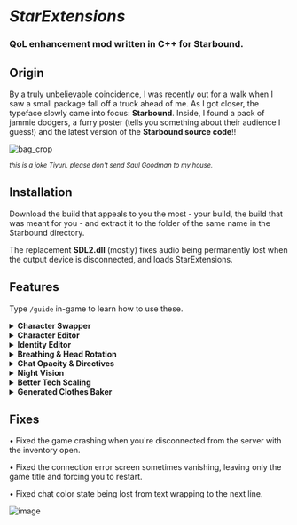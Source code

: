 # *StarExtensions*
### QoL enhancement mod written in C++ for Starbound.

## Origin

By a truly unbelievable coincidence, I was recently out for a walk when I saw a small package fall off a truck ahead of me.  As I got closer, the typeface slowly came into focus: **Starbound**. Inside, I found a pack of jammie dodgers, a furry poster (tells you something about their audience I guess!) and the latest version of the **Starbound source code**!!

![bag_crop](https://user-images.githubusercontent.com/80987908/185361129-9883fb92-9597-4ba4-b003-4be3dc4971a3.png)

<sup>*this is a joke Tiyuri, please don't send Saul Goodman to my house.*</sup>
## Installation
Download the build that appeals to you the most - your build, the build that was meant for you - and extract it to the folder of the same name in the Starbound directory.

The replacement **SDL2.dll** (mostly) fixes audio being permanently lost when the output device is disconnected, and loads StarExtensions.
## Features
Type `/guide` in-game to learn how to use these.

<details>
<summary><b>Character Swapper</b></summary>

Swap with your other selves. The ship of the character you joined as stays, and will save to the original character's ship file.

Swapping immediately saves the previous character. Ship upgrades for a visiting character will not be applied until you join as that character.

![swapper](https://user-images.githubusercontent.com/80987908/185360435-b03d31ec-74cf-4499-9820-09f28cfdc835.gif)

</details>

<details>
<summary><b>Character Editor</b></summary>

Repurposes Starbound's character creation pane as an in-game editor, so you can edit your appearance live.

![editor](https://user-images.githubusercontent.com/80987908/185359481-3a46fb16-fee0-4ee3-90bd-26f668215596.gif)

</details>

<details>
<summary><b>Identity Editor</b></summary>

For more advanced character editing, you can use the new identity commands to directly modify your character's identity.

![identity_mod](https://user-images.githubusercontent.com/80987908/185365614-1eb5c6b3-a115-436e-847e-4047c682a0f3.gif)

</details>

<details>
<summary><b>Breathing & Head Rotation</b></summary>
  
Players and NPCs now breathe, and player heads rotate when sitting, dancing or holding an item. Both are togglable.
  
![breathing](https://user-images.githubusercontent.com/80987908/185374557-b0eb1165-42f9-4115-86d9-6680060c65a6.gif)
![aiming](https://user-images.githubusercontent.com/80987908/185373968-1dc89371-f43a-4171-a493-c81a65dc37c9.gif)
  
</details>

<details>
<summary><b>Chat Opacity & Directives</b></summary>

You can now set the opacity of chat text, which was originally a hardcoded 50%.

You can now apply processing directives to the chat font, the default is `?border=1;000;0000`.

![chat](https://user-images.githubusercontent.com/80987908/185368435-d694a2fc-e76c-4b70-aa63-77fbb6bbac5e.gif)

</details>

<details>
<summary><b>Night Vision</b></summary>

Makes the dark.. not so dark.

![nv](https://user-images.githubusercontent.com/80987908/185371133-766de8e7-05c2-4f7b-9e21-0687afd89fe0.gif)

</details>


<details>
<summary><b>Better Tech Scaling</b></summary>

Beautifies tech scaling by changing how it's rendered to scale the drawables instead of the sprites. Works with any scaling tech!

This also fixes various offset issues with scaling, such as your head detaching when you crouch.

![image](https://user-images.githubusercontent.com/80987908/185363859-8afecdaf-80cd-45b4-a92a-9b41330b7bd7.png)

</details>


<details>
<summary><b>Generated Clothes Baker</b></summary>
  
Internally bakes the extremely long directives of [generated clothes](https://silverfeelin.github.io/Starbound-NgOutfitGenerator/) to a spritesheet, so they no longer destroy performance.

</details>

## Fixes

• Fixed the game crashing when you're disconnected from the server with the inventory open.

• Fixed the connection error screen sometimes vanishing, leaving only the game title and forcing you to restart.

• Fixed chat color state being lost from text wrapping to the next line.

![image](https://user-images.githubusercontent.com/80987908/185369315-db8a641c-4e3b-435b-8251-acaaa4715fe6.png)

</p>

